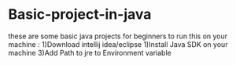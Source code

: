 # Basic-project-in-java
these are some basic java projects for beginners
to run this on your machine :
1)Download intellij idea/eclipse
1)Install Java SDK on your machine
3)Add Path to jre to Environment variable
